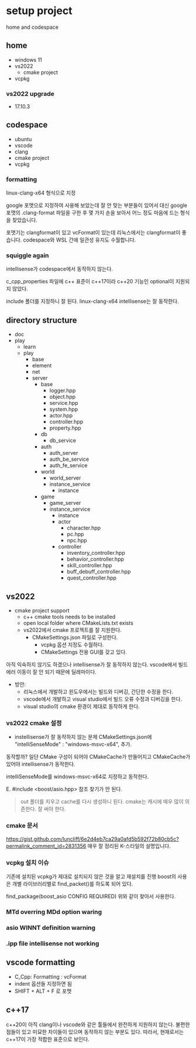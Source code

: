 # setup project 

home and codespace 

## home 

- windows 11 
- vs2022 
  - cmake project 
- vcpkg

### vs2022 upgrade

- 17.10.3 

## codespace

- ubuntu 
- vscode
- clang 
- cmake project 
- vcpkg

### formatting 

linux-clang-x64 형식으로 지정 

google 포맷으로 지정하여 사용해 보았는데 잘 안 맞는 부분들이 있어서 
대신 google 포맷의 .clang-format 파일을 구한 후 몇 가지 손을 보아서 
어느 정도 마음에 드는 형식을 찾았습니다. 

포맷기는 clangformat이 있고 vcFormat이 있는데 리눅스에서는 clangformat이 
좋습니다. codespace와 WSL 간에 일관성 유지도 수월합니다. 


### squiggle again

intellisense가 codespace에서 동작하지 않는다. 

c_cpp_properties 파일에 c++ 표준이 c++17이라 c++20 기능인 optional이 
지원되지 않았다. 

include 폴더를 지정하니 잘 된다. linux-clang-x64 intellisense는 잘 동작한다.  

## directory structure 

- doc 
- play
  - learn
  - play 
    - base 
    - element
    - net 
    - server
      - base 
        - logger.hpp
        - object.hpp
        - service.hpp
        - system.hpp
        - actor.hpp
        - controller.hpp
        - property.hpp
      - db
        - db_service
      - auth
        - auth_server
        - auth_be_service 
        - auth_fe_service
      - world 
        - world_server
        - instance_service
          - instance
      - game
        - game_server
        - instance_service
          - instance
          - actor 
            - character.hpp
            - pc.hpp
            - npc.hpp
          - controller 
            - inventory_controller.hpp
            - behavior_controller.hpp
            - skill_controller.hpp
            - buff_debuff_controller.hpp 
            - quest_controller.hpp



## vs2022 

- cmake project support 
  - c++ cmake tools needs to be installed
  - open local folder where CMakeLists.txt exists
  - vs2022에서 cmake 프로젝트를 잘 지원한다. 
    - CMakeSettings.json 파일로 구성한다. 
      - vcpkg 옵션 지정도 수월하다. 
      - CMakeSettings 전용 GUI를 갖고 있다. 
    
아직 익숙하지 않기도 하겠으나 intellisense가 잘 동작하지 않는다. 
vscode에서 빌드 에러 이동이 잘 안 되기 때문에 딜레마이다. 

- 방안: 
  - 리눅스에서 개발하고 윈도우에서는 빌드와 디버깅, 간단한 수정을 한다. 
  - vscode에서 개발하고 visual studio에서 빌드 오류 수정과 디버깅을 한다. 
  - visual studio의 cmake 환경이 제대로 동작하게 한다. 

### vs2022 cmake 설정 

- instellisense가 잘 동작하지 않는 문제 
CMakeSettings.json에    
 "intelliSenseMode" : "windows-msvc-x64",
추가. 

동작할까? 일단 CMake 구성이 되어야 CMakeCache가 만들어지고 
CMakeCache가 있어야 intellisense가 동작한다. 

intelliSenseMode를 windows-msvc-x64로 지정하고 동작한다. 

E. #include <boost/asio.hpp> 참조 찾기가 안 된다. 
> out 폴더를 지우고 cache를 다시 생성하니 된다. 
> cmake는 캐시에 매우 많이 의존한다. 잘 써야 한다. 

### cmake 문서 

https://gist.github.com/luncliff/6e2d4eb7ca29a0afd5b592f72b80cb5c?permalink_comment_id=2831356
매우 잘 정리된 K-스타일의 설명입니다.

### vcpkg 설치 이슈 

기존에 설치된 vcpkg가 제대로 설치되지 않은 것을 알고 재설치를 진행
boost의 사용은 개별 라이브러리별로 find_packet()를 하도록 되어 있다. 

find_package(boost_asio CONFIG REQUIRED)
위와 같이 찾아서 사용한다. 

### MTd overring MDd option waring 

### asio WINNT definition warning 

### .ipp file intellisense not working


## vscode formatting 

- C_Cpp: Formatting : vcFormat 
- indent 옵션들 지정하면 됨 
- SHIFT + ALT + F 로 포맷

## c++17 

c++20이 아직 clang이나 vscode와 같은 툴들에서 완전하게 지원하지 않는다. 
불편한 점들이 있고 미묘한 차이들이 있으며 동작하지 않는 부분도 있다. 
따라서, 현재로서는 c++17이 가장 적합한 표준으로 보인다.









